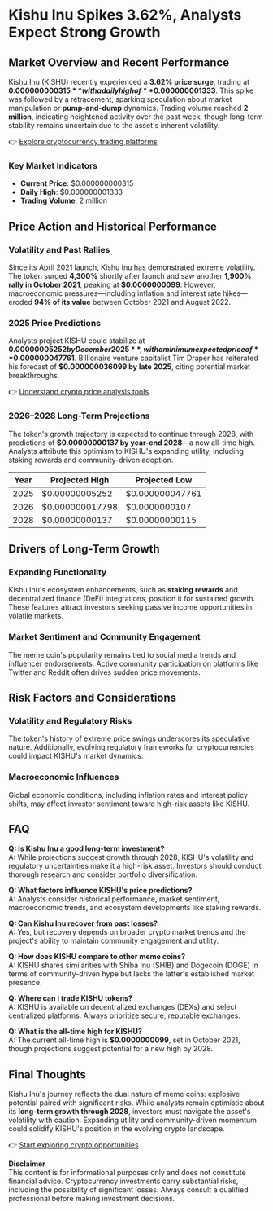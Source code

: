 # Kishu Inu Spikes 3.62%, Analysts Expect Strong Growth

## Market Overview and Recent Performance  
Kishu Inu (KISHU) recently experienced a **3.62% price surge**, trading at **$0.000000000315** with a daily high of **$0.000000001333**. This spike was followed by a retracement, sparking speculation about market manipulation or **pump-and-dump** dynamics. Trading volume reached **2 million**, indicating heightened activity over the past week, though long-term stability remains uncertain due to the asset's inherent volatility.  

👉 [Explore cryptocurrency trading platforms](https://bit.ly/okx-bonus)  

### Key Market Indicators  
- **Current Price**: $0.000000000315  
- **Daily High**: $0.000000001333  
- **Trading Volume**: 2 million  

## Price Action and Historical Performance  

### Volatility and Past Rallies  
Since its April 2021 launch, Kishu Inu has demonstrated extreme volatility. The token surged **4,300%** shortly after launch and saw another **1,900% rally in October 2021**, peaking at **$0.0000000099**. However, macroeconomic pressures—including inflation and interest rate hikes—eroded **94% of its value** between October 2021 and August 2022.  

### 2025 Price Predictions  
Analysts project KISHU could stabilize at **$0.00000005252 by December 2025**, with a minimum expected price of **$0.000000047761**. Billionaire venture capitalist Tim Draper has reiterated his forecast of **$0.000000036099 by late 2025**, citing potential market breakthroughs.  

👉 [Understand crypto price analysis tools](https://bit.ly/okx-bonus)  

### 2026–2028 Long-Term Projections  
The token's growth trajectory is expected to continue through 2028, with predictions of **$0.00000000137 by year-end 2028**—a new all-time high. Analysts attribute this optimism to KISHU's expanding utility, including staking rewards and community-driven adoption.  

| Year | Projected High | Projected Low |  
|------|----------------|----------------|  
| 2025 | $0.00000005252 | $0.000000047761 |  
| 2026 | $0.000000017798| $0.0000000107   |  
| 2028 | $0.00000000137 | $0.00000000115  |  

## Drivers of Long-Term Growth  

### Expanding Functionality  
Kishu Inu's ecosystem enhancements, such as **staking rewards** and decentralized finance (DeFi) integrations, position it for sustained growth. These features attract investors seeking passive income opportunities in volatile markets.  

### Market Sentiment and Community Engagement  
The meme coin's popularity remains tied to social media trends and influencer endorsements. Active community participation on platforms like Twitter and Reddit often drives sudden price movements.  

## Risk Factors and Considerations  

### Volatility and Regulatory Risks  
The token's history of extreme price swings underscores its speculative nature. Additionally, evolving regulatory frameworks for cryptocurrencies could impact KISHU's market dynamics.  

### Macroeconomic Influences  
Global economic conditions, including inflation rates and interest policy shifts, may affect investor sentiment toward high-risk assets like KISHU.  

## FAQ  

**Q: Is Kishu Inu a good long-term investment?**  
A: While projections suggest growth through 2028, KISHU's volatility and regulatory uncertainties make it a high-risk asset. Investors should conduct thorough research and consider portfolio diversification.  

**Q: What factors influence KISHU's price predictions?**  
A: Analysts consider historical performance, market sentiment, macroeconomic trends, and ecosystem developments like staking rewards.  

**Q: Can Kishu Inu recover from past losses?**  
A: Yes, but recovery depends on broader crypto market trends and the project's ability to maintain community engagement and utility.  

**Q: How does KISHU compare to other meme coins?**  
A: KISHU shares similarities with Shiba Inu (SHIB) and Dogecoin (DOGE) in terms of community-driven hype but lacks the latter's established market presence.  

**Q: Where can I trade KISHU tokens?**  
A: KISHU is available on decentralized exchanges (DEXs) and select centralized platforms. Always prioritize secure, reputable exchanges.  

**Q: What is the all-time high for KISHU?**  
A: The current all-time high is **$0.0000000099**, set in October 2021, though projections suggest potential for a new high by 2028.  

## Final Thoughts  

Kishu Inu's journey reflects the dual nature of meme coins: explosive potential paired with significant risks. While analysts remain optimistic about its **long-term growth through 2028**, investors must navigate the asset's volatility with caution. Expanding utility and community-driven momentum could solidify KISHU's position in the evolving crypto landscape.  

👉 [Start exploring crypto opportunities](https://bit.ly/okx-bonus)  

**Disclaimer**  
This content is for informational purposes only and does not constitute financial advice. Cryptocurrency investments carry substantial risks, including the possibility of significant losses. Always consult a qualified professional before making investment decisions.